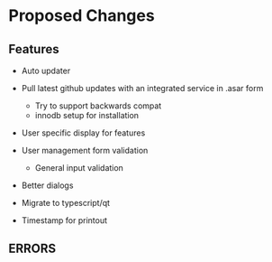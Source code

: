 # Proposed Changes

## Features  

- Auto updater  
- Pull latest github updates with an integrated service in .asar form  
  - Try to support backwards compat  
  - innodb setup for installation  

- User specific display for features  

- User management form validation  
  - General input validation  
- Better dialogs  

- Migrate to typescript/qt  

- Timestamp for printout  

## ERRORS  

